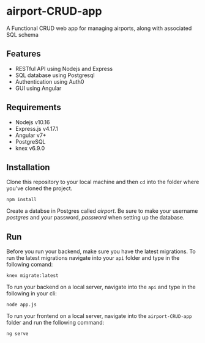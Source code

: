 # airport-CRUD-app
A Functional CRUD web app for managing airports, along with associated SQL schema

## Features
- RESTful API using Nodejs and Express
- SQL database using Postgresql
- Authentication using Auth0
- GUI using Angular

## Requirements
- Nodejs v10.16
- Express.js v4.17.1
- Angular v7+
- PostgreSQL
- knex v6.9.0

## Installation
Clone this repository to your local machine and then `cd` into the folder where you've cloned the project.

    npm install

Create a databse in Postgres called _airport_. Be sure to make your username _postgres_ and your password, _password_ when setting up the database.

## Run 
Before you run your backend, make sure you have the latest migrations.
To run the latest migrations navigate into your `api` folder and type in the following comand:

    knex migrate:latest

To run your backend on a local server, navigate into the `api` and type in the following in your cli:

    node app.js

To run your frontend on a local server, navigate into the `airport-CRUD-app` folder and run the following command:

    ng serve
